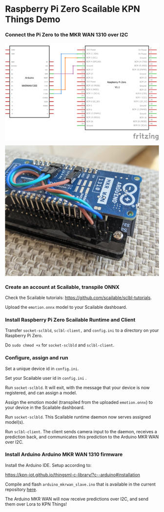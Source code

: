

# Raspberry Pi Zero Scailable KPN Things Demo

### Connect the Pi Zero to the MKR WAN 1310 over I2C

![wiring](docs/img/wiring.png)

![i2c_pin_in_out](docs/img/i2c_pin_in_out.jpg)

### Create an account at Scailable, transpile ONNX

Check the Scailable tutorials: https://github.com/scailable/sclbl-tutorials.

Upload the `emotion.onnx` model to your Scailable dashboard.

### Install Raspberry Pi Zero Scailable Runtime and Client

Transfer `socket-sclbld`, `sclbl-client,` and `config.ini` to a directory on your Raspberry Pi Zero.

Do `sudo chmod +x` for `socket-sclbld` and `sclbl-client`.

### Configure, assign and run

Set a unique device id in `config.ini`. 

Set your Scailable user id in `config.ini` .

Run `socket-sclbld`. It will exit, with the message that your device is now registered, and can assign a model.

Assign the emotion model (transpiled from the uploaded `emotion.onnx`) to your device in the Scailable dashboard.

Run `socket-sclbld`. This Scailable runtime daemon now serves assigned model(s).

Run `sclbl-client`. The client sends camera input to the daemon, receives a prediction back, and communicates this prediction to the Arduino MKR WAN over I2C.

### Install Arduino Arduino MKR WAN 1310 firmware

Install the Arduino IDE. Setup according to:

https://kpn-iot.github.io/thingsml-c-library/?c--arduino#installation

Compile and flash `arduino_mkrwan_slave.ino` that is available in the current repository [here](https://github.com/scailable/sclbl-kpn-things/tree/main/arduino_mkrwan_slave).

The Arduino MKR WAN will now receive predictions over I2C, and send them over Lora to KPN Things!

